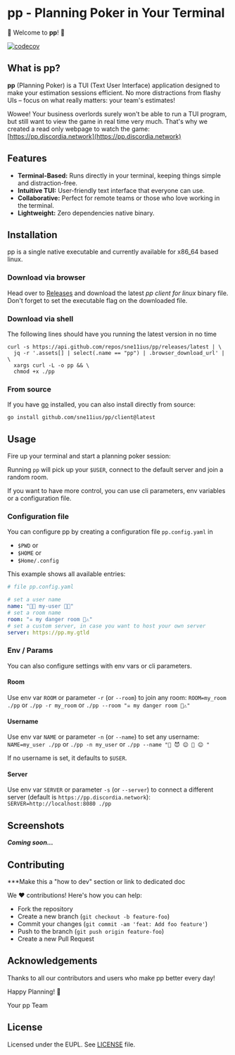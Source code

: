 # pp - Planning Poker in Your Terminal

🎉 Welcome to **pp**! 🎉

[![codecov](https://codecov.io/gh/sne11ius/pp/graph/badge.svg?token=PDADRFW5QB)](https://codecov.io/gh/sne11ius/pp)

## What is pp?

**pp** (Planning Poker) is a TUI (Text User Interface) application designed to
make your estimation sessions efficient. No more distractions from flashy UIs –
focus on what really matters: your team's estimates!

Wowee! Your business overlords surely won't be able to run a TUI program, but
still want to view the game in real time very much. That's why we created a read
only webpage to watch the game:
[https://pp.discordia.network](https://pp.discordia.network)

## Features

- **Terminal-Based:** Runs directly in your terminal, keeping things simple and
  distraction-free.
- **Intuitive TUI:** User-friendly text interface that everyone can use.
- **Collaborative:** Perfect for remote teams or those who love working in the
  terminal.
- **Lightweight:** Zero dependencies native binary.

## Installation

pp is a single native executable and currently available for x86_64 based linux.

### Download via browser

Head over to [Releases](https://github.com/sne11ius/pp/releases) and download
the latest *pp client for linux* binary file. Don't forget to set the executable
flag on the downloaded file.

### Download via shell

The following lines should have you running the latest version in no time

```shell
curl -s https://api.github.com/repos/sne11ius/pp/releases/latest | \
  jq -r '.assets[] | select(.name == "pp") | .browser_download_url' | \
  xargs curl -L -o pp && \
  chmod +x ./pp
```

### From source

If you have [go](https://go.dev/) installed, you can also install directly from
source:

```shell
go install github.com/sne11ius/pp/client@latest
```

## Usage

Fire up your terminal and start a planning poker session:

Running `pp` will pick up your `$USER`, connect to the default server and join
a random room.

If you want to have more control, you can use cli parameters, env variables or a
configuration file.

### Configuration file

You can configure pp by creating a configuration file `pp.config.yaml` in

- `$PWD` or
- `$HOME` or
- `$Home/.config`

This example shows all available entries:

```yaml
# file pp.config.yaml

# set a user name
name: "💖🦋 my-user 🦋💖"
# set a room name
room: "☠️ my danger room 🚨⚠️"
# set a custom server, in case you want to host your own server
server: https://pp.my.gtld
```

### Env / Params

You can also configure settings with env vars or cli parameters.

#### Room

Use env var `ROOM` or parameter `-r` (or `--room`) to join any room:
`ROOM=my_room ./pp` or `./pp -r my_room` or `./pp --room "☠ my danger room 🚨⚠"`


#### Username

Use env var `NAME` or parameter `-n` (or `--name`) to set any username:
`NAME=my_user ./pp` or `./pp -n my_user` or `./pp --name "🤭 😈 😌 🤪 😊 "`

If no username is set, it defaults to `$USER`.

#### Server

Use env var `SERVER` or parameter `-s` (or `--server`) to connect a different
server (default is `https://pp.discordia.network`):
`SERVER=http://localhost:8080 ./pp`

## Screenshots

***Coming soon...***

## Contributing

***Make this a "how to dev" section or link to dedicated doc

We ❤️ contributions! Here's how you can help:

- Fork the repository
- Create a new branch (`git checkout -b feature-foo`)
- Commit your changes (`git commit -am 'feat: Add foo feature'`)
- Push to the branch (`git push origin feature-foo`)
- Create a new Pull Request

## Acknowledgements

Thanks to all our contributors and users who make pp better every day!

Happy Planning! 🚀

Your pp Team

## License

Licensed under the EUPL. See [LICENSE](./LICENSE) file.

